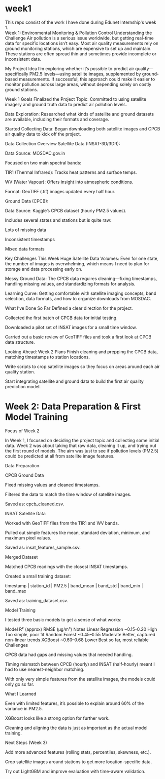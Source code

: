 # week1
This repo consist of the work I have done during Edunet Internship's week 1.  
Week 1: Environmental Monitoring & Pollution Control
Understanding the Challenge
Air pollution is a serious issue worldwide, but getting real-time data for specific locations isn’t easy. Most air quality measurements rely on ground monitoring stations, which are expensive to set up and maintain. These stations are often spread thin and sometimes provide incomplete or inconsistent data.

My Project Idea
I’m exploring whether it’s possible to predict air quality—specifically PM2.5 levels—using satellite images, supplemented by ground-based measurements. If successful, this approach could make it easier to monitor pollution across large areas, without depending solely on costly ground stations.

Week 1 Goals
Finalized the Project Topic: Committed to using satellite imagery and ground truth data to predict air pollution levels.

Data Exploration: Researched what kinds of satellite and ground datasets are available, including their formats and coverage.

Started Collecting Data: Began downloading both satellite images and CPCB air quality data to kick off the project.

Data Collection Overview
Satellite Data (INSAT-3D/3DR):

Data Source: MOSDAC.gov.in

Focused on two main spectral bands:

TIR1 (Thermal Infrared): Tracks heat patterns and surface temps.

WV (Water Vapour): Offers insight into atmospheric conditions.

Format: GeoTIFF (.tif) images updated every half hour.

Ground Data (CPCB):

Data Source: Kaggle’s CPCB dataset (hourly PM2.5 values).

Includes several states and stations but is quite raw:

Lots of missing data

Inconsistent timestamps

Mixed data formats

Key Challenges This Week
Huge Satellite Data Volumes: Even for one state, the number of images is overwhelming, which means I need to plan for storage and data processing early on.

Messy Ground Data: The CPCB data requires cleaning—fixing timestamps, handling missing values, and standardizing formats for analysis.

Learning Curve: Getting comfortable with satellite imaging concepts, band selection, data formats, and how to organize downloads from MOSDAC.

What I’ve Done So Far
Defined a clear direction for the project.

Collected the first batch of CPCB data for initial testing.

Downloaded a pilot set of INSAT images for a small time window.

Carried out a basic review of GeoTIFF files and took a first look at CPCB data structure.

Looking Ahead: Week 2 Plans
Finish cleaning and prepping the CPCB data, matching timestamps to station locations.

Write scripts to crop satellite images so they focus on areas around each air quality station.

Start integrating satellite and ground data to build the first air quality prediction model.



# Week 2: Data Preparation & First Model Training
Focus of Week 2

In Week 1, I focused on deciding the project topic and collecting some initial data.
Week 2 was about taking that raw data, cleaning it up, and trying out the first round of models. The aim was just to see if pollution levels (PM2.5) could be predicted at all from satellite image features.

Data Preparation

CPCB Ground Data

Fixed missing values and cleaned timestamps.

Filtered the data to match the time window of satellite images.

Saved as: cpcb_cleaned.csv.

INSAT Satellite Data

Worked with GeoTIFF files from the TIR1 and WV bands.

Pulled out simple features like mean, standard deviation, minimum, and maximum pixel values.

Saved as: insat_features_sample.csv.

Merged Dataset

Matched CPCB readings with the closest INSAT timestamps.

Created a small training dataset:

timestamp | station_id | PM2.5 | band_mean | band_std | band_min | band_max


Saved as: training_dataset.csv.

Model Training

I tested three basic models to get a sense of what works:

Model	R² (approx)	RMSE (µg/m³)	Notes
Linear Regression	~0.15–0.20	High	Too simple, poor fit
Random Forest	~0.45–0.55	Moderate	Better, captured non-linear trends
XGBoost	~0.60–0.68	Lower	Best so far, most reliable
Challenges

CPCB data had gaps and missing values that needed handling.

Timing mismatch between CPCB (hourly) and INSAT (half-hourly) meant I had to use nearest-neighbor matching.

With only very simple features from the satellite images, the models could only go so far.

What I Learned

Even with limited features, it’s possible to explain around 60% of the variance in PM2.5.

XGBoost looks like a strong option for further work.

Cleaning and aligning the data is just as important as the actual model training.

Next Steps (Week 3)

Add more advanced features (rolling stats, percentiles, skewness, etc.).

Crop satellite images around stations to get more location-specific data.

Try out LightGBM and improve evaluation with time-aware validation.
